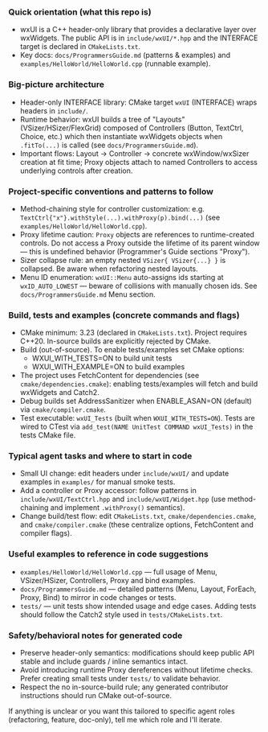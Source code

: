 ### Quick orientation (what this repo is)
- wxUI is a C++ header-only library that provides a declarative layer over wxWidgets. The public API is in `include/wxUI/*.hpp` and the INTERFACE target is declared in `CMakeLists.txt`.
- Key docs: `docs/ProgrammersGuide.md` (patterns & examples) and `examples/HelloWorld/HelloWorld.cpp` (runnable example).

### Big-picture architecture
- Header-only INTERFACE library: CMake target `wxUI` (INTERFACE) wraps headers in `include/`.
- Runtime behavior: wxUI builds a tree of "Layouts" (VSizer/HSizer/FlexGrid) composed of Controllers (Button, TextCtrl, Choice, etc.) which then instantiate wxWidgets objects when `.fitTo(...)` is called (see `docs/ProgrammersGuide.md`).
- Important flows: Layout -> Controller -> concrete wxWindow/wxSizer creation at fit time; Proxy objects attach to named Controllers to access underlying controls after creation.

### Project-specific conventions and patterns to follow
- Method-chaining style for controller customization: e.g. `TextCtrl{"x"}.withStyle(...).withProxy(p).bind(...)` (see `examples/HelloWorld/HelloWorld.cpp`).
- Proxy lifetime caution: `Proxy` objects are references to runtime-created controls. Do not access a Proxy outside the lifetime of its parent window — this is undefined behavior (Programmer's Guide sections "Proxy").
- Sizer collapse rule: an empty nested `VSizer{ VSizer{...} }` is collapsed. Be aware when refactoring nested layouts.
- Menu ID enumeration: `wxUI::Menu` auto-assigns ids starting at `wxID_AUTO_LOWEST` — beware of collisions with manually chosen ids. See `docs/ProgrammersGuide.md` Menu section.

### Build, tests and examples (concrete commands and flags)
- CMake minimum: 3.23 (declared in `CMakeLists.txt`). Project requires C++20. In-source builds are explicitly rejected by CMake.
- Build (out-of-source). To enable tests/examples set CMake options:
  - WXUI_WITH_TESTS=ON to build unit tests
  - WXUI_WITH_EXAMPLE=ON to build examples
- The project uses FetchContent for dependencies (see `cmake/dependencies.cmake`): enabling tests/examples will fetch and build wxWidgets and Catch2.
- Debug builds set AddressSanitizer when ENABLE_ASAN=ON (default) via `cmake/compiler.cmake`.
- Test executable: `wxUI_Tests` (built when `WXUI_WITH_TESTS=ON`). Tests are wired to CTest via `add_test(NAME UnitTest COMMAND wxUI_Tests)` in the tests CMake file.

### Typical agent tasks and where to start in code
- Small UI change: edit headers under `include/wxUI/` and update examples in `examples/` for manual smoke tests.
- Add a controller or Proxy accessor: follow patterns in `include/wxUI/TextCtrl.hpp` and `include/wxUI/Widget.hpp` (use method-chaining and implement `.withProxy()` semantics).
- Change build/test flow: edit `CMakeLists.txt`, `cmake/dependencies.cmake`, and `cmake/compiler.cmake` (these centralize options, FetchContent and compiler flags).

### Useful examples to reference in code suggestions
- `examples/HelloWorld/HelloWorld.cpp` — full usage of Menu, VSizer/HSizer, Controllers, Proxy and bind examples.
- `docs/ProgrammersGuide.md` — detailed patterns (Menu, Layout, ForEach, Proxy, Bind) to mirror in code changes or tests.
- `tests/` — unit tests show intended usage and edge cases. Adding tests should follow the Catch2 style used in `tests/CMakeLists.txt`.

### Safety/behavioral notes for generated code
- Preserve header-only semantics: modifications should keep public API stable and include guards / inline semantics intact.
- Avoid introducing runtime Proxy dereferences without lifetime checks. Prefer creating small tests under `tests/` to validate behavior.
- Respect the no in-source-build rule; any generated contributor instructions should run CMake out-of-source.

If anything is unclear or you want this tailored to specific agent roles (refactoring, feature, doc-only), tell me which role and I'll iterate.
